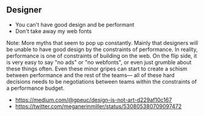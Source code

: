 ## Designer

* You can't have good design and be performant <!-- .element: class="fragment" -->
* Don't take away my web fonts <!-- .element: class="fragment" -->


Note: More myths that seem to pop up constantly. Mainly that designers will be unable to have good design by the constraints of performance. In reality,
performance is one of constraints of building on the web. On the flip side, it is very easy to say "no ads" or "no webfonts", or even just grumble about these things often. Even these minor gripes can start to create a schism between performance and the rest of the teams— all of these hard decisions needs to be negotiations between teams within the constraints of a performance budget.  

* https://medium.com/@gpeuc/design-is-not-art-d229af10c167
* https://twitter.com/meganerinmiller/status/530805380709097472

